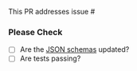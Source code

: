 This PR addresses issue #<insert number>

### Please Check
- [ ] Are the [JSON schemas](https://github.com/covid-projections/covid-data-model/tree/main/api/schemas) updated?
- [ ] Are tests passing?
